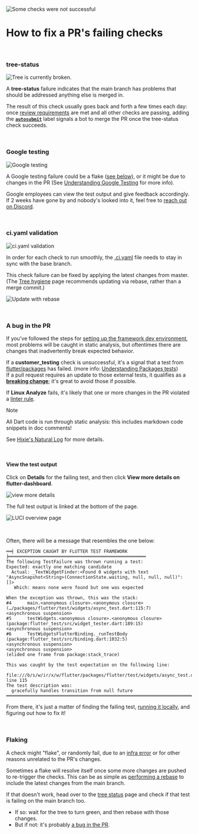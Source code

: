 ![Some checks were not successful](https://github.com/user-attachments/assets/95fd56e9-4839-4944-b9ac-cc45404896a2)

# How to fix a PR's failing checks

<br>

### tree-status

![Tree is currently broken.](https://github.com/user-attachments/assets/b611d540-c4cb-47dc-a27f-bef8709f24ce)

A **tree-status** failure indicates that the main branch has problems
that should be addressed anything else is merged in.

The result of this check usually goes back and forth a few times each day:
once [review requirements](../Tree-hygiene.md#getting-a-code-review) are met
and all other checks are passing, adding the
[**`autosubmit`**](../../infra/Landing-Changes-With-Autosubmit.md) label
signals a bot to merge the PR once the tree-status check succeeds.

<br>

### Google testing

![Google testing](https://github.com/user-attachments/assets/7d1f9a66-b84a-4223-b57d-77b44f205d1c)

A Google testing failure could be a flake ([see below](#flaking)), or it
might be due to changes in the PR (See
[Understanding Google Testing](../../infra/Understanding-Google-Testing.md)
for more info).

Google employees can view the test output and give feedback accordingly.
If 2 weeks have gone by and nobody's looked into it, feel free to
[reach out on Discord](../../Chat.md).

<br>

### ci.yaml validation

![ci.yaml validation](https://github.com/user-attachments/assets/545a55f8-5bde-460f-92dd-9d87788f9fe8)

In order for each check to run smoothly, the [.ci.yaml](../../../.ci.yaml)
file needs to stay in sync with the base branch.

This check failure can be fixed by applying the latest changes from master.\
(The [Tree hygiene](../Tree-hygiene.md#using-git) page recommends updating
via rebase, rather than a merge commit.)

![Update with rebase](https://github.com/user-attachments/assets/8bacd87f-410a-4a9c-8ad0-075dd05f3eff)

<br>

### A bug in the PR

If you've followed the steps for
[setting up the framework dev environment](../../Setting-up-the-Framework-development-environment.md),
most problems will be caught in static analysis, but oftentimes
there are changes that inadvertently break expected behavior.

If a **customer_testing** check is unsuccessful, it's a signal that a test from
[flutter/packages](https://github.com/flutter/packages/) has failed.
(more info: [Understanding Packages tests](../../ecosystem/testing/Understanding-Packages-tests.md))\
If a pull request requires an update to those external tests, it qualifies as a
[**breaking change**](../Tree-hygiene.md#handling-breaking-changes);
it's great to avoid those if possible.

If **Linux Analyze** fails, it's likely that one or more changes in the PR
violated a [linter rule](https://dart.dev/lints/).

> [!NOTE]
> All Dart code is run through static analysis:
> this includes markdown code snippets in doc comments!
>
> See [Hixie's Natural Log](https://ln.hixie.ch/?start=1660174115) for more details.

<br>

#### View the test output

Click on **Details** for the failing test, and then click
**View more details on flutter-dashboard**.

![view more details](https://github.com/user-attachments/assets/df667176-205f-42b2-8997-885c50ab238d)

The full test output is linked at the bottom of the page.

![LUCI overview page](https://github.com/user-attachments/assets/9603c6ad-90ec-47e1-96e8-9e3430f2c1b8)

<br>

Often, there will be a message that resembles the one below:

```
══╡ EXCEPTION CAUGHT BY FLUTTER TEST FRAMEWORK ╞════════════════════════════════════════════════════
The following TestFailure was thrown running a test:
Expected: exactly one matching candidate
  Actual: _TextWidgetFinder:<Found 0 widgets with text
"AsyncSnapshot<String>(ConnectionState.waiting, null, null, null)": []>
   Which: means none were found but one was expected

When the exception was thrown, this was the stack:
#4      main.<anonymous closure>.<anonymous closure> (…/packages/flutter/test/widgets/async_test.dart:115:7)
<asynchronous suspension>
#5      testWidgets.<anonymous closure>.<anonymous closure> (package:flutter_test/src/widget_tester.dart:189:15)
<asynchronous suspension>
#6      TestWidgetsFlutterBinding._runTestBody (package:flutter_test/src/binding.dart:1032:5)
<asynchronous suspension>
<asynchronous suspension>
(elided one frame from package:stack_trace)

This was caught by the test expectation on the following line:
  file:///b/s/w/ir/x/w/flutter/packages/flutter/test/widgets/async_test.dart line 115
The test description was:
  gracefully handles transition from null future
════════════════════════════════════════════════════════════════════════════════════════════════════
```

From there, it's just a matter of finding the failing test,
[running it locally](./Running-and-writing-tests.md),
and figuring out how to fix it!

<br>

### Flaking

A check might "flake", or randomly fail, due to an
[infra error](../../infra/Understanding-a-LUCI-build-failure.md#overview-of-an-infra-failure-build)
or for other reasons unrelated to the PR's changes.

Sometimes a flake will resolve itself once some more changes are pushed to
re-trigger the checks. This can be as simple as [performing a rebase](#ciyaml-validation)
to include the latest changes from the main branch.

If that doesn't work, head over to the [tree status](https://flutter-dashboard.appspot.com/#/build?repo=flutter)
page and check if that test is failing on the main branch too.

- If so: wait for the tree to turn green, and then rebase with those changes.
- But if not: it's probably [a bug in the PR](#a-bug-in-the-pr).
